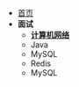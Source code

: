 * [首页](/?id=Welcome)
* **面试**
  * [**计算机网络**](/modules/resources/interview/network.md)
  * Java
  * MySQL
  * Redis
  * MySQL

